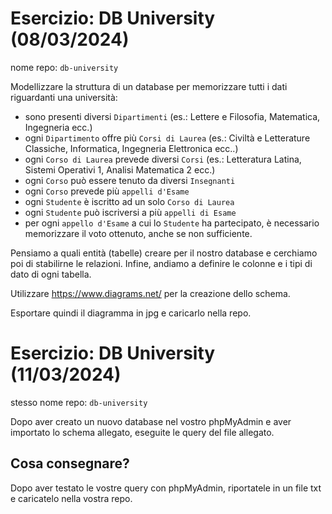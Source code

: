 # Esercizio: DB University (08/03/2024)
nome repo: `db-university`

Modellizzare la struttura di un database per memorizzare tutti i dati riguardanti una università:
- sono presenti diversi `Dipartimenti` (es.: Lettere e Filosofia, Matematica, Ingegneria ecc.)
- ogni `Dipartimento` offre più `Corsi di Laurea` (es.: Civiltà e Letterature Classiche, Informatica, Ingegneria Elettronica ecc..)
- ogni `Corso di Laurea` prevede diversi `Corsi` (es.: Letteratura Latina, Sistemi Operativi 1, Analisi Matematica 2 ecc.)
- ogni `Corso` può essere tenuto da diversi `Insegnanti`
- ogni `Corso` prevede più `appelli d'Esame`
- ogni `Studente` è iscritto ad un solo `Corso di Laurea`
- ogni `Studente` può iscriversi a più `appelli di Esame`
- per ogni `appello d'Esame` a cui lo `Studente` ha partecipato, è necessario memorizzare il voto ottenuto, anche se non sufficiente.

Pensiamo a quali entità (tabelle) creare per il nostro database e cerchiamo poi di stabilirne le relazioni. Infine, andiamo a definire le colonne e i tipi di dato di ogni tabella.

Utilizzare https://www.diagrams.net/ per la creazione dello schema.

Esportare quindi il diagramma in jpg e caricarlo nella repo.


# Esercizio: DB University (11/03/2024)
stesso nome repo: `db-university`

Dopo aver creato un nuovo database nel vostro phpMyAdmin e aver importato lo schema allegato, eseguite le query del file allegato.

## Cosa consegnare?
Dopo aver testato le vostre query con phpMyAdmin, riportatele in un file txt e caricatelo nella vostra repo.

